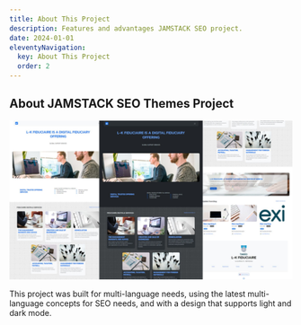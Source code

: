 ```yaml
---
title: About This Project
description: Features and advantages JAMSTACK SEO project.
date: 2024-01-01
eleventyNavigation:
  key: About This Project
  order: 2
---
```

## About JAMSTACK SEO Themes Project

![Jamstack SEO Themes](./jamstackseo.jpg)

This project was built for multi-language needs, using the latest multi-language concepts for SEO needs, and with a design that supports light and dark mode.
